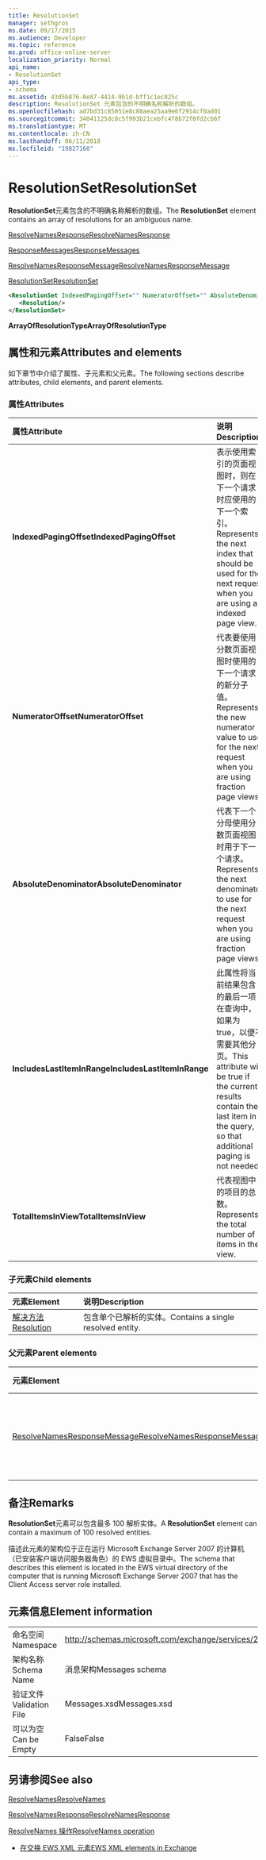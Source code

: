 ```yaml
---
title: ResolutionSet
manager: sethgros
ms.date: 09/17/2015
ms.audience: Developer
ms.topic: reference
ms.prod: office-online-server
localization_priority: Normal
api_name:
- ResolutionSet
api_type:
- schema
ms.assetid: 43d5b876-0e87-4414-9b1d-bff1c1ec825c
description: ResolutionSet 元素包含的不明确名称解析的数组。
ms.openlocfilehash: ad7bd31c85051e8c80aea25aa9e6f2914cf0ad01
ms.sourcegitcommit: 34041125dc8c5f993b21cebfc4f8b72f0fd2cb6f
ms.translationtype: MT
ms.contentlocale: zh-CN
ms.lasthandoff: 06/11/2018
ms.locfileid: "19827160"
---
```

# <a name="resolutionset"></a><span data-ttu-id="cf57d-103">ResolutionSet</span><span class="sxs-lookup"><span data-stu-id="cf57d-103">ResolutionSet</span></span>

<span data-ttu-id="cf57d-104">**ResolutionSet**元素包含的不明确名称解析的数组。</span><span class="sxs-lookup"><span data-stu-id="cf57d-104">The **ResolutionSet** element contains an array of resolutions for an ambiguous name.</span></span> 
  
[<span data-ttu-id="cf57d-105">ResolveNamesResponse</span><span class="sxs-lookup"><span data-stu-id="cf57d-105">ResolveNamesResponse</span></span>](resolvenamesresponse.md)
  
[<span data-ttu-id="cf57d-106">ResponseMessages</span><span class="sxs-lookup"><span data-stu-id="cf57d-106">ResponseMessages</span></span>](responsemessages.md)
  
[<span data-ttu-id="cf57d-107">ResolveNamesResponseMessage</span><span class="sxs-lookup"><span data-stu-id="cf57d-107">ResolveNamesResponseMessage</span></span>](resolvenamesresponsemessage.md)
  
[<span data-ttu-id="cf57d-108">ResolutionSet</span><span class="sxs-lookup"><span data-stu-id="cf57d-108">ResolutionSet</span></span>](resolutionset.md)
  
```xml
<ResolutionSet IndexedPagingOffset="" NumeratorOffset="" AbsoluteDenominator="" IncludesLastItemInRange="" TotalItemsInView="">
   <Resolution/>
</ResolutionSet>
```

 <span data-ttu-id="cf57d-109">**ArrayOfResolutionType**</span><span class="sxs-lookup"><span data-stu-id="cf57d-109">**ArrayOfResolutionType**</span></span>
## <a name="attributes-and-elements"></a><span data-ttu-id="cf57d-110">属性和元素</span><span class="sxs-lookup"><span data-stu-id="cf57d-110">Attributes and elements</span></span>

<span data-ttu-id="cf57d-111">如下章节中介绍了属性、子元素和父元素。</span><span class="sxs-lookup"><span data-stu-id="cf57d-111">The following sections describe attributes, child elements, and parent elements.</span></span>
  
### <a name="attributes"></a><span data-ttu-id="cf57d-112">属性</span><span class="sxs-lookup"><span data-stu-id="cf57d-112">Attributes</span></span>

|<span data-ttu-id="cf57d-113">**属性**</span><span class="sxs-lookup"><span data-stu-id="cf57d-113">**Attribute**</span></span>|<span data-ttu-id="cf57d-114">**说明**</span><span class="sxs-lookup"><span data-stu-id="cf57d-114">**Description**</span></span>|
|:-----|:-----|
|<span data-ttu-id="cf57d-115">**IndexedPagingOffset**</span><span class="sxs-lookup"><span data-stu-id="cf57d-115">**IndexedPagingOffset**</span></span> <br/> |<span data-ttu-id="cf57d-116">表示使用索引的页面视图时，则在下一个请求时应使用的下一个索引。</span><span class="sxs-lookup"><span data-stu-id="cf57d-116">Represents the next index that should be used for the next request when you are using an indexed page view.</span></span>  <br/> |
|<span data-ttu-id="cf57d-117">**NumeratorOffset**</span><span class="sxs-lookup"><span data-stu-id="cf57d-117">**NumeratorOffset**</span></span> <br/> |<span data-ttu-id="cf57d-118">代表要使用分数页面视图时使用的下一个请求的新分子值。</span><span class="sxs-lookup"><span data-stu-id="cf57d-118">Represents the new numerator value to use for the next request when you are using fraction page views.</span></span>  <br/> |
|<span data-ttu-id="cf57d-119">**AbsoluteDenominator**</span><span class="sxs-lookup"><span data-stu-id="cf57d-119">**AbsoluteDenominator**</span></span> <br/> |<span data-ttu-id="cf57d-120">代表下一个分母使用分数页面视图时用于下一个请求。</span><span class="sxs-lookup"><span data-stu-id="cf57d-120">Represents the next denominator to use for the next request when you are using fraction page views.</span></span>  <br/> |
|<span data-ttu-id="cf57d-121">**IncludesLastItemInRange**</span><span class="sxs-lookup"><span data-stu-id="cf57d-121">**IncludesLastItemInRange**</span></span> <br/> |<span data-ttu-id="cf57d-122">此属性将当前结果包含的最后一项在查询中，如果为 true，以便不需要其他分页。</span><span class="sxs-lookup"><span data-stu-id="cf57d-122">This attribute will be true if the current results contain the last item in the query, so that additional paging is not needed.</span></span>  <br/> |
|<span data-ttu-id="cf57d-123">**TotalItemsInView**</span><span class="sxs-lookup"><span data-stu-id="cf57d-123">**TotalItemsInView**</span></span> <br/> |<span data-ttu-id="cf57d-124">代表视图中的项目的总数。</span><span class="sxs-lookup"><span data-stu-id="cf57d-124">Represents the total number of items in the view.</span></span>  <br/> |
   
### <a name="child-elements"></a><span data-ttu-id="cf57d-125">子元素</span><span class="sxs-lookup"><span data-stu-id="cf57d-125">Child elements</span></span>

|<span data-ttu-id="cf57d-126">**元素**</span><span class="sxs-lookup"><span data-stu-id="cf57d-126">**Element**</span></span>|<span data-ttu-id="cf57d-127">**说明**</span><span class="sxs-lookup"><span data-stu-id="cf57d-127">**Description**</span></span>|
|:-----|:-----|
|[<span data-ttu-id="cf57d-128">解决方法</span><span class="sxs-lookup"><span data-stu-id="cf57d-128">Resolution</span></span>](resolution.md) <br/> |<span data-ttu-id="cf57d-129">包含单个已解析的实体。</span><span class="sxs-lookup"><span data-stu-id="cf57d-129">Contains a single resolved entity.</span></span>  <br/> |
   
### <a name="parent-elements"></a><span data-ttu-id="cf57d-130">父元素</span><span class="sxs-lookup"><span data-stu-id="cf57d-130">Parent elements</span></span>

|<span data-ttu-id="cf57d-131">**元素**</span><span class="sxs-lookup"><span data-stu-id="cf57d-131">**Element**</span></span>|<span data-ttu-id="cf57d-132">**说明**</span><span class="sxs-lookup"><span data-stu-id="cf57d-132">**Description**</span></span>|
|:-----|:-----|
|[<span data-ttu-id="cf57d-133">ResolveNamesResponseMessage</span><span class="sxs-lookup"><span data-stu-id="cf57d-133">ResolveNamesResponseMessage</span></span>](resolvenamesresponsemessage.md) <br/> |<span data-ttu-id="cf57d-134">包含状态和 ResolveNames 请求的结果。</span><span class="sxs-lookup"><span data-stu-id="cf57d-134">Contains the status and result of a ResolveNames request.</span></span>  <br/> |
   
## <a name="remarks"></a><span data-ttu-id="cf57d-135">备注</span><span class="sxs-lookup"><span data-stu-id="cf57d-135">Remarks</span></span>

<span data-ttu-id="cf57d-136">**ResolutionSet**元素可以包含最多 100 解析实体。</span><span class="sxs-lookup"><span data-stu-id="cf57d-136">A **ResolutionSet** element can contain a maximum of 100 resolved entities.</span></span> 
  
<span data-ttu-id="cf57d-137">描述此元素的架构位于正在运行 Microsoft Exchange Server 2007 的计算机（已安装客户端访问服务器角色）的 EWS 虚拟目录中。</span><span class="sxs-lookup"><span data-stu-id="cf57d-137">The schema that describes this element is located in the EWS virtual directory of the computer that is running Microsoft Exchange Server 2007 that has the Client Access server role installed.</span></span>
  
## <a name="element-information"></a><span data-ttu-id="cf57d-138">元素信息</span><span class="sxs-lookup"><span data-stu-id="cf57d-138">Element information</span></span>

|||
|:-----|:-----|
|<span data-ttu-id="cf57d-139">命名空间</span><span class="sxs-lookup"><span data-stu-id="cf57d-139">Namespace</span></span>  <br/> |http://schemas.microsoft.com/exchange/services/2006/messages  <br/> |
|<span data-ttu-id="cf57d-140">架构名称</span><span class="sxs-lookup"><span data-stu-id="cf57d-140">Schema Name</span></span>  <br/> |<span data-ttu-id="cf57d-141">消息架构</span><span class="sxs-lookup"><span data-stu-id="cf57d-141">Messages schema</span></span>  <br/> |
|<span data-ttu-id="cf57d-142">验证文件</span><span class="sxs-lookup"><span data-stu-id="cf57d-142">Validation File</span></span>  <br/> |<span data-ttu-id="cf57d-143">Messages.xsd</span><span class="sxs-lookup"><span data-stu-id="cf57d-143">Messages.xsd</span></span>  <br/> |
|<span data-ttu-id="cf57d-144">可以为空</span><span class="sxs-lookup"><span data-stu-id="cf57d-144">Can be Empty</span></span>  <br/> |<span data-ttu-id="cf57d-145">False</span><span class="sxs-lookup"><span data-stu-id="cf57d-145">False</span></span>  <br/> |
   
## <a name="see-also"></a><span data-ttu-id="cf57d-146">另请参阅</span><span class="sxs-lookup"><span data-stu-id="cf57d-146">See also</span></span>



[<span data-ttu-id="cf57d-147">ResolveNames</span><span class="sxs-lookup"><span data-stu-id="cf57d-147">ResolveNames</span></span>](resolvenames.md)
  
[<span data-ttu-id="cf57d-148">ResolveNamesResponse</span><span class="sxs-lookup"><span data-stu-id="cf57d-148">ResolveNamesResponse</span></span>](resolvenamesresponse.md)
  
[<span data-ttu-id="cf57d-149">ResolveNames 操作</span><span class="sxs-lookup"><span data-stu-id="cf57d-149">ResolveNames operation</span></span>](resolvenames-operation.md)


- [<span data-ttu-id="cf57d-150">在交换 EWS XML 元素</span><span class="sxs-lookup"><span data-stu-id="cf57d-150">EWS XML elements in Exchange</span></span>](ews-xml-elements-in-exchange.md)

